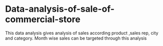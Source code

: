# Data-analysis-of-sale-of-commercial-store
This data analysis gives analysis of sales according product ,sales rep, city and category. Month wise sales can be targeted through this analysis
